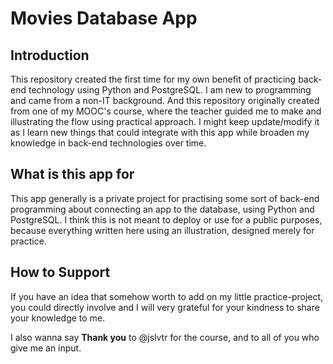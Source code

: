 # Movies Database App


## Introduction

This repository created the first time for my own benefit of practicing back-end technology using Python and PostgreSQL. I am new to programming and came from a non-IT background. And this repository originally created from one of my MOOC's course, where the teacher guided me to make and illustrating the flow using practical approach. I might keep update/modify it as I learn new things that could integrate with this app while broaden my knowledge in back-end technologies over time. 


## What is this app for

This app generally is a private project for practising some sort of back-end programming about connecting an app to the database, using Python and PostgreSQL.
I think this is not meant to deploy or use for a public purposes, because everything written here using an illustration, designed merely for practice.


## How to Support

If you have an idea that somehow worth to add on my little practice-project, you could directly involve and I will very grateful for your kindness to share your knowledge to me.

I also wanna say **Thank you** to @jslvtr for the course, and to all of you who give me an input.
